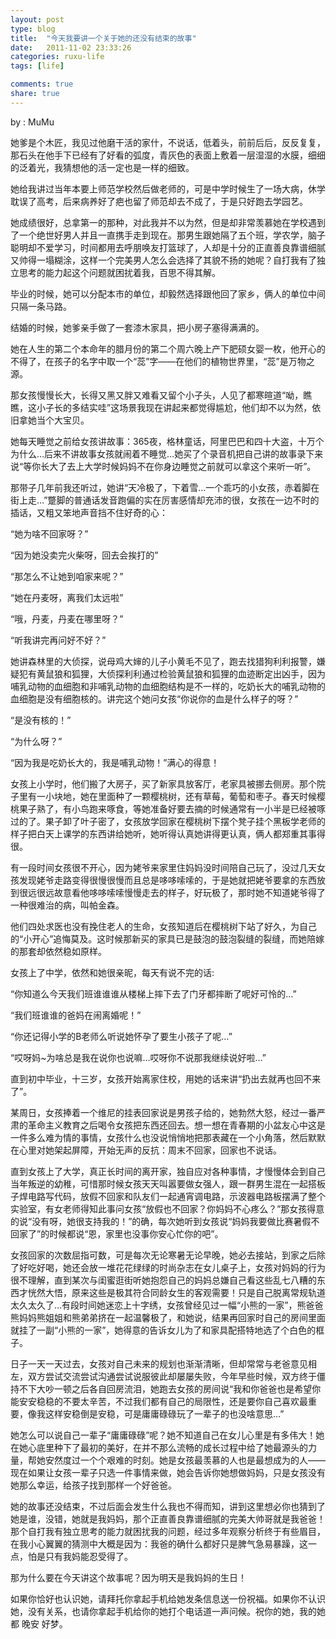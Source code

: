 ```yaml
---
layout: post
type: blog
title:  "今天我要讲一个关于她的还没有结束的故事"
date:   2011-11-02 23:33:26
categories: ruxu-life
tags: [life]

comments: true
share: true
---
```

by : MuMu

她爹是个木匠，我见过他磨干活的家什，不说话，低着头，前前后后，反反复复，那石头在他手下已经有了好看的弧度，青灰色的表面上敷着一层湿湿的水膜，细细的泛着光，我猜想他的活一定也是一样的细致。

她给我讲过当年本要上师范学校然后做老师的，可是中学时候生了一场大病，休学耽误了高考，后来病养好了疤也留了师范却去不成了，于是只好跑去学园艺。

她成绩很好，总拿第一的那种，对此我并不以为然，但是却非常羡慕她在学校遇到了一个绝世好男人并且一直携手走到现在。那男生跟她隔了五个班，学农学，脑子聪明却不爱学习，时间都用去呼朋唤友打篮球了，人却是十分的正直善良靠谱细腻又帅得一塌糊涂，这样一个完美男人怎么会选择了其貌不扬的她呢？自打我有了独立思考的能力起这个问题就困扰着我，百思不得其解。

毕业的时候，她可以分配本市的单位，却毅然选择跟他回了家乡，俩人的单位中间只隔一条马路。

结婚的时候，她爹亲手做了一套漆木家具，把小房子塞得满满的。

她在人生的第二个本命年的腊月份的第二个周六晚上产下肥硕女婴一枚，他开心的不得了，在孩子的名字中取一个“蕊”字——在他们的植物世界里，“蕊”是万物之源。

那女孩慢慢长大，长得又黑又胖又难看又留个小子头，人见了都寒暄道“呦，瞧瞧，这小子长的多结实哇”这场景我现在讲起来都觉得尴尬，他们却不以为然，依旧拿她当个大宝贝。

她每天睡觉之前给女孩讲故事：365夜，格林童话，阿里巴巴和四十大盗，十万个为什么…后来不讲故事女孩就闹着不睡觉…她买了个录音机把自己讲的故事录下来说“等你长大了去上大学时候妈妈不在你身边睡觉之前就可以拿这个来听一听”。

那带子几年前我还听过，她讲“天冷极了，下着雪…一个乖巧的小女孩，赤着脚在街上走…”蹩脚的普通话发音跑偏的实在厉害感情却充沛的很，女孩在一边不时的插话，又粗又笨地声音挡不住好奇的心：

“她为啥不回家呀？”

“因为她没卖完火柴呀，回去会挨打的”

“那怎么不让她到咱家来呢？”

“她在丹麦呀，离我们太远啦”

“哦，丹麦，丹麦在哪里呀？”

“听我讲完再问好不好？”

她讲森林里的大侦探，说母鸡大婶的儿子小黄毛不见了，跑去找猎狗利利报警，嫌疑犯有黄鼠狼和狐狸，大侦探利利通过检验黄鼠狼和狐狸的血迹断定出凶手，因为哺乳动物的血细胞和非哺乳动物的血细胞结构是不一样的，吃奶长大的哺乳动物的血细胞是没有细胞核的。讲完这个她问女孩“你说你的血是什么样子的呀？”

“是没有核的！”

“为什么呀？”

“因为我是吃奶长大的，我是哺乳动物！”满心的得意！

女孩上小学时，他们搬了大房子，买了新家具放客厅，老家具被挪去侧房。那个院子里有一小块地，她在里面种了一颗樱桃树，还有草莓，葡萄和枣子。春天时候樱桃果子熟了，有小鸟跑来啄食，等她准备好要去摘的时候通常有一小半是已经被啄过的了。果子卸了叶子密了，女孩放学回家在樱桃树下摆个凳子挂个黑板学老师的样子把白天上课学的东西讲给她听，她听得认真她讲得更认真，俩人都郑重其事得很。

有一段时间女孩很不开心，因为姥爷来家里住妈妈没时间陪自己玩了，没过几天女孩发现姥爷走路变得很慢很慢而且总是哆哆嗦嗦的，于是她就把姥爷要拿的东西放到很远很远故意看他哆哆嗦嗦慢慢走去的样子，好玩极了，那时她不知道姥爷得了一种很难治的病，叫帕金森。

他们四处求医也没有挽住老人的生命，女孩知道后在樱桃树下站了好久，为自己的“小开心”追悔莫及。这时候那新买的家具已是鼓泡的鼓泡裂缝的裂缝，而她陪嫁的那套却依然稳如原样。

女孩上了中学，依然和她很亲昵，每天有说不完的话:

“你知道么今天我们班谁谁谁从楼梯上摔下去了门牙都摔断了呢好可怜的…”

“我们班谁谁的爸妈在闹离婚呢！”

“你还记得小学的B老师么听说她怀孕了要生小孩子了呢…”

“哎呀妈~为啥总是我在说你也说嘛…哎呀你不说那我继续说好啦…”

直到初中毕业，十三岁，女孩开始离家住校，用她的话来讲“扔出去就再也回不来了”。

某周日，女孩捧着一个维尼的挂表回家说是男孩子给的，她勃然大怒，经过一番严肃的革命主义教育之后喝令女孩把东西还回去。想一想在青春期的小盆友心中这是一件多么难为情的事情，女孩什么也没说悄悄地把那表藏在一个小角落，然后默默在心里对她架起屏障，开始无声的反抗：周末不回家，回家也不说话。

直到女孩上了大学，真正长时间的离开家，独自应对各种事情，才慢慢体会到自己当年叛逆的幼稚，可惜那时候女孩天天叫嚣要做女强人，跟一群男生混在一起搭板子焊电路写代码，放假不回家和队友们一起通宵调电路，示波器电路板摆满了整个实验室，有女老师得知此事问女孩“放假也不回家？你妈妈不心疼么？”那女孩得意的说“没有呀，她很支持我的！”的确，每次她听到女孩说“妈妈我要做比赛暑假不回家了”的时候都说“恩，家里也没事你安心忙你的吧”。

女孩回家的次数屈指可数，可是每次无论寒暑无论早晚，她必去接站，到家之后除了好吃好喝，她还会放一堆花花绿绿的时尚杂志在女儿桌子上，女孩对妈妈的行为很不理解，直到某次与闺蜜逛街听她抱怨自己的妈妈总嫌自己看这些乱七八糟的东西才恍然大悟，原来这些是极其符合同龄女生的客观需要！只是自己脱离常规轨道太久太久了…有段时间她迷恋上十字绣，女孩曾经见过一幅“小熊的一家”，熊爸爸熊妈妈熊姐姐和熊弟弟挤在一起温馨极了，和她说，结果再回家时自己的房间里面就挂了一副“小熊的一家”，她得意的告诉女儿为了和家具配搭特地选了个白色的框子。

日子一天一天过去，女孩对自己未来的规划也渐渐清晰，但却常常与老爸意见相左，双方尝试交流尝试沟通尝试说服彼此却屡屡失败，今年早些时候，双方终于僵持不下大吵一顿之后各自回房流泪，她跑去女孩的房间说“我和你爸爸也是希望你能安安稳稳的不要太辛苦，不过我们都有自己的局限性，还是要你自己喜欢最重要，像我这样安稳倒是安稳，可是庸庸碌碌玩了一辈子的也没啥意思…”

她怎么可以说自己一辈子“庸庸碌碌”呢？她不知道自己在女儿心里是有多伟大！她在她心底里种下了最初的美好，在并不那么流畅的成长过程中给了她最源头的力量，帮她安然度过一个个艰难的时刻。她是女孩最羡慕的人也是最想成为的人——现在如果让女孩一辈子只选一件事情来做，她会告诉你她想做妈妈，只是女孩没有她那么幸运，给孩子找到那样一个好爸爸。

她的故事还没结束，不过后面会发生什么我也不得而知，讲到这里想必你也猜到了她是谁，没错，她就是我妈妈，那个正直善良靠谱细腻的完美大帅哥就是我爸爸！那个自打我有独立思考的能力就困扰我的问题，经过多年观察分析终于有些眉目，在我小心翼翼的猜测中大概是因为：我爸的确什么都好只是脾气急易暴躁，这一点，怕是只有我妈能忍受得了。

那为什么要在今天讲这个故事呢？因为明天是我妈妈的生日！

如果你恰好也认识她，请拜托你拿起手机给她发条信息送一份祝福。如果你不认识她，没有关系，也请你拿起手机给你的她打个电话道一声问候。祝你的她，我的她都 晚安 好梦。